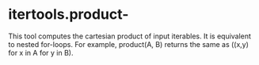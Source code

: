 # itertools.product-
This tool computes the cartesian product of input iterables. It is equivalent to nested for-loops. For example, product(A, B) returns the same as ((x,y) for x in A for y in B).
